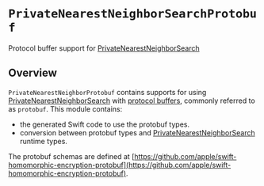 # ``PrivateNearestNeighborSearchProtobuf``

Protocol buffer support for [PrivateNearestNeighborSearch](https://swiftpackageindex.com/apple/swift-homomorphic-encryption/1.0.4/documentation/privatenearestneighborsearch)

## Overview
`PrivateNearestNeighborProtobuf` contains supports for using [PrivateNearestNeighborSearch](https://swiftpackageindex.com/apple/swift-homomorphic-encryption/1.0.4/documentation/privatenearestneighborsearch) with [protocol buffers](https://protobuf.dev/), commonly referred to as `protobuf`.
This module contains:
* the generated Swift code to use the protobuf types.
* conversion between protobuf types and [PrivateNearestNeighborSearch](https://swiftpackageindex.com/apple/swift-homomorphic-encryption/1.0.4/documentation/privatenearestneighborsearch) runtime types.

The protobuf schemas are defined at [https://github.com/apple/swift-homomorphic-encryption-protobuf](https://github.com/apple/swift-homomorphic-encryption-protobuf).
